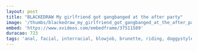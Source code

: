 ```yaml
---
layout: post
title: "BLACKEDRAW My girlfriend got gangbanged at the after party"
image: '/thumbs/blackedraw_my_girlfriend_got_gangbanged_at_the_after_party.jpg'
embed: 'https://www.xvideos.com/embedframe/37511589'
duracao: 723
tags: 'anal, facial, interracial, blowjob, brunette, riding, doggystyle, squirting, dp, lingerie, deep-throat, pussy-licking, gangbang, orgy, missionary, reverse-cowgirl, double-penetration, big-cock, big-dick, spit-roasting'
---
```

